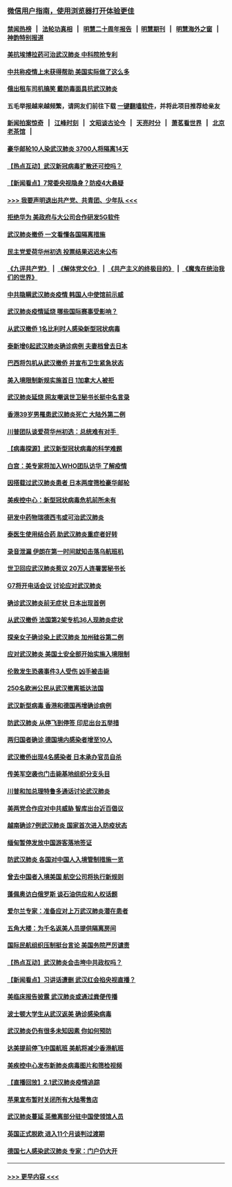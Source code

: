 ### [微信用户指南，使用浏览器打开体验更佳](https://github.com/gfw-breaker/banned-news1/blob/master/indexes/wechat-guide.md?t=0)
#### [禁闻热榜](热点新闻.md?t=0)  &nbsp;&nbsp;|&nbsp;&nbsp; [法轮功真相](https://github.com/gfw-breaker/truth/blob/master/README.md?t=0) &nbsp;&nbsp;|&nbsp;&nbsp; [明慧二十周年报告](https://github.com/gfw-breaker/mh-reports/blob/master/README.md?t=0) &nbsp;&nbsp;|&nbsp;&nbsp;[明慧期刊](https://github.com/gfw-breaker/mh-qikan) &nbsp;&nbsp;|&nbsp;&nbsp; [明慧海外之窗](https://github.com/gfw-breaker/mh-news/blob/master/README.md?t=0) &nbsp;&nbsp;|&nbsp;&nbsp; [神韵特别报道](https://github.com/gfw-breaker/mh-news/blob/master/shenyun.md?t=0)
#### [美抗埃博拉药可治武汉肺炎 中科院抢专利](../pages/nsc418/n11846409.md?t=02052302) 
#### [中共称疫情上未获得帮助 美国实际做了这么多](../pages/nsc418/n11846008.md?t=02052302) 
#### [俄出租车司机搞笑 戴防毒面具抗武汉肺炎](../pages/nsc418/n11845703.md?t=02052302) 
#### 五毛举报越来越频繁，请网友们前往下载 [一键翻墙软件](https://github.com/gfw-breaker/ssr-accounts)，并将此项目推荐给亲友
#### [新闻拍案惊奇](https://github.com/gfw-breaker/banned-news1/blob/master/pages/link4.md) &nbsp;&nbsp;|&nbsp;&nbsp; [江峰时刻](https://github.com/gfw-breaker/banned-news1/blob/master/pages/link4.md) &nbsp;&nbsp;|&nbsp;&nbsp; [文昭谈古论今](https://github.com/gfw-breaker/banned-news1/blob/master/pages/link4.md) &nbsp;&nbsp;|&nbsp;&nbsp; [天亮时分](https://github.com/gfw-breaker/banned-news1/blob/master/pages/link4.md) &nbsp;&nbsp;|&nbsp;&nbsp; [萧茗看世界](https://github.com/gfw-breaker/banned-news1/blob/master/pages/link4.md) &nbsp;&nbsp;|&nbsp;&nbsp; [北京老茶馆](https://github.com/gfw-breaker/banned-news1/blob/master/pages/link4.md) &nbsp;&nbsp;|&nbsp;&nbsp; 
#### [豪华邮轮10人染武汉肺炎 3700人将隔离14天](../pages/nsc418/n11845543.md?t=02052302) 
#### [【热点互动】武汉新冠病毒扩散还可控吗？](../pages/nsc418/n11844750.md?t=02052302) 
#### [【新闻看点】7常委央视隐身？防疫4大悬疑](../pages/nsc418/n11844611.md?t=02052302) 
#### [>>> 我要声明退出共产党、共青团、少年队 <<<](https://github.com/begood0513/goodnews/blob/master/quit/letter.md) 
#### [拒绝华为 美政府与大公司合作研发5G软件](../pages/nsc418/n11844625.md?t=02052302) 
#### [武汉肺炎撤侨 一文看懂各国隔离措施](../pages/nsc418/n11844216.md?t=02052302) 
#### [民主党爱荷华州初选 投票结果迟迟未公布](../pages/nsc418/n11844207.md?t=02052302) 
#### [《九评共产党》](https://github.com/begood0513/9ping.md/blob/master/README.md) &nbsp;|&nbsp; [《解体党文化》](../../../../jtdwh.md/blob/master/README.md)  &nbsp;|&nbsp; [《共产主义的终极目的》](../../../../gczydzjmd.md/blob/master/README.md) &nbsp;|&nbsp; [《魔鬼在统治我们的世界》](../../../../mgztzwmdsj.md/blob/master/README.md) 
#### [中共隐瞒武汉肺炎疫情 韩国人中使馆前示威](../pages/nsc418/n11844084.md?t=02052302) 
#### [武汉肺炎疫情延烧 哪些国际赛事受影响？](../pages/nsc418/n11843958.md?t=02052302) 
#### [从武汉撤侨 1名比利时人感染新型冠状病毒](../pages/nsc418/n11843977.md?t=02052302) 
#### [泰新增6起武汉肺炎确诊病例 夫妻档曾去日本](../pages/nsc418/n11843900.md?t=02052302) 
#### [巴西将包机从武汉撤侨 并宣布卫生紧急状态](../pages/nsc418/n11843418.md?t=02052302) 
#### [美入境限制新规实施首日 1加拿大人被拒](../pages/nsc418/n11843058.md?t=02052302) 
#### [武汉肺炎延烧 网友嘲讽世卫秘书长挺中名言录](../pages/nsc418/n11843056.md?t=02052302) 
#### [香港39岁男罹患武汉肺炎死亡 大陆外第二例](../pages/nsc418/n11843026.md?t=02052302) 
#### [川普团队谈爱荷华州初选：总统难有对手  ](../pages/nsc418/n11842867.md?t=02052302) 
#### [【病毒探源】武汉新型冠状病毒的科学难题](../pages/nsc418/n11842176.md?t=02052302) 
#### [白宫：美专家将加入WHO团队访华 了解疫情](../pages/nsc418/n11842198.md?t=02052302) 
#### [因搭载过武汉肺炎患者 日本两度筛检豪华邮轮](../pages/nsc418/n11842447.md?t=02052302) 
#### [美疾控中心：新型冠状病毒危机前所未有](../pages/nsc418/n11842406.md?t=02052302) 
#### [研发中药物瑞德西韦或可治武汉肺炎](../pages/nsc418/n11842100.md?t=02052302) 
#### [泰医生使用结合药 助武汉肺炎重症者好转](../pages/nsc418/n11842096.md?t=02052302) 
#### [录音泄漏 伊朗在第一时间就知击落乌航班机](../pages/nsc418/n11842002.md?t=02052302) 
#### [世卫回应武汉肺炎惹议 20万人连署罢秘书长](../pages/nsc418/n11841664.md?t=02052302) 
#### [G7将开电话会议 讨论应对武汉肺炎](../pages/nsc418/n11841658.md?t=02052302) 
#### [确诊武汉肺炎前无症状 日本出现首例](../pages/nsc418/n11841567.md?t=02052302) 
#### [从武汉撤侨 法国第2架专机36人现肺炎症状](../pages/nsc418/n11841382.md?t=02052302) 
#### [探亲女子确诊染上武汉肺炎 加州硅谷第二例](../pages/nsc418/n11839784.md?t=02052302) 
#### [应对武汉肺炎 美国土安全部开始实施入境限制](../pages/nsc418/n11839729.md?t=02052302) 
#### [伦敦发生恐袭事件3人受伤 凶手被击毙](../pages/nsc418/n11839442.md?t=02052302) 
#### [250名欧洲公民从武汉撤离抵达法国](../pages/nsc418/n11839438.md?t=02052302) 
#### [武汉新型病毒 香港和德国再增确诊病例](../pages/nsc418/n11839381.md?t=02052302) 
#### [防武汉肺炎 从停飞到停签 印尼出台五举措](../pages/nsc418/n11839282.md?t=02052302) 
#### [两归国者确诊 德国境内感染者增至10人](../pages/nsc418/n11839164.md?t=02052302) 
#### [武汉撤侨出现4名感染者 日本承办官员自杀](../pages/nsc418/n11839044.md?t=02052302) 
#### [传美军空袭也门击毙基地组织分支头目](../pages/nsc418/n11839210.md?t=02052302) 
#### [川普和加总理特鲁多通话讨论武汉肺炎](../pages/nsc418/n11839128.md?t=02052302) 
#### [美两党合作应对中共威胁 智库出台近百倡议](../pages/nsc418/n11838437.md?t=02052302) 
#### [越南确诊7例武汉肺炎 国家首次进入防疫状态](../pages/nsc418/n11838860.md?t=02052302) 
#### [缅甸暂停发放中国游客落地签证](../pages/nsc418/n11838730.md?t=02052302) 
#### [防武汉肺炎 各国对中国人入境管制措施一览](../pages/nsc418/n11838726.md?t=02052302) 
#### [曾去中国者入境美国 航空公司将执行新规则](../pages/nsc418/n11838375.md?t=02052302) 
#### [蓬佩奥访白俄罗斯 谈石油供应和人权话题](../pages/nsc418/n11838242.md?t=02052302) 
#### [爱尔兰专家：准备应对上万武汉肺炎潜在患者](../pages/nsc418/n11837978.md?t=02052302) 
#### [五角大楼：为千名返美人员提供隔离房间](../pages/nsc418/n11837831.md?t=02052302) 
#### [国际民航组织压制挺台言论 美国务院严厉谴责](../pages/nsc418/n11837791.md?t=02052302) 
#### [【热点互动】武汉肺炎会击垮中共政权吗？](../pages/nsc418/n11837779.md?t=02052302) 
#### [【新闻看点】习讲话遭删 武汉红会掐央视直播？](../pages/nsc418/n11837573.md?t=02052302) 
#### [美临床报告披露 武汉肺炎或通过粪便传播](../pages/nsc418/n11837626.md?t=02052302) 
#### [波士顿大学生从武汉返美 确诊感染病毒](../pages/nsc418/n11837580.md?t=02052302) 
#### [武汉肺炎仍有很多未知因素 你如何预防](../pages/nsc418/n11837666.md?t=02052302) 
#### [达美提前停飞中国航班 美航将减少香港航班](../pages/nsc418/n11837649.md?t=02052302) 
#### [美疾控中心发布新肺炎病毒图片和筛检视频](../pages/nsc418/n11837491.md?t=02052302) 
#### [【直播回放】2.1武汉肺炎疫情追踪](../pages/nsc418/n11837232.md?t=02052302) 
#### [苹果宣布暂时关闭所有大陆零售店](../pages/nsc418/n11837097.md?t=02052302) 
#### [武汉肺炎蔓延 英撤离部分驻中国使领馆人员](../pages/nsc418/n11837061.md?t=02052302) 
#### [英国正式脱欧 进入11个月谈判过渡期](../pages/nsc418/n11836911.md?t=02052302) 
#### [德国七人感染武汉肺炎 专家：门户仍大开](../pages/nsc418/n11836344.md?t=02052302) 

----
#### [ >>> 更早内容 <<< ](../indexes/nsc418-earlier.md)
